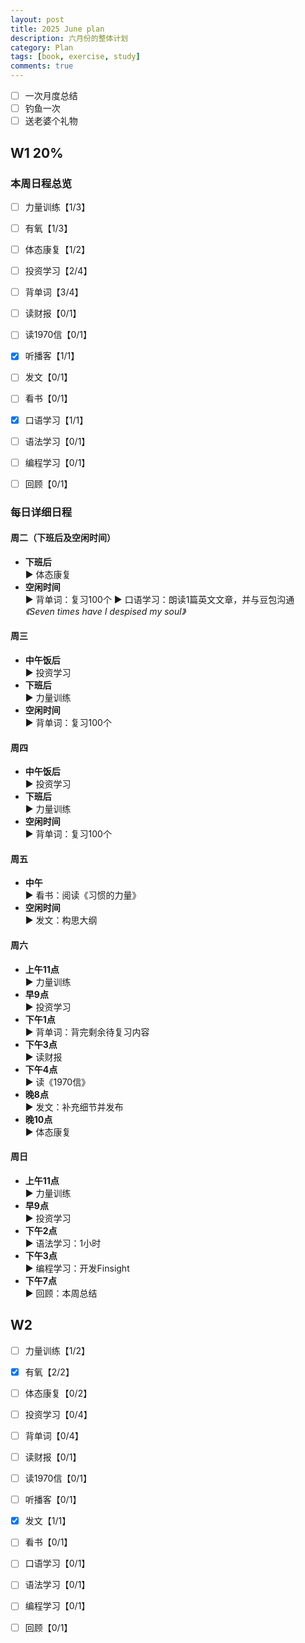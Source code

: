 ```yaml
---
layout: post
title: 2025 June plan
description: 六月份的整体计划
category: Plan
tags: [book, exercise, study]
comments: true
---
```


- [ ] 一次月度总结
- [ ] 钓鱼一次
- [ ] 送老婆个礼物

## W1 20%

### **本周日程总览**

- [ ] 力量训练【1/3】

- [ ] 有氧【1/3】

- [ ] 体态康复【1/2】

- [ ] 投资学习【2/4】

- [ ] 背单词【3/4】

- [ ] 读财报【0/1】

- [ ] 读1970信【0/1】

- [x] 听播客【1/1】

- [ ] 发文【0/1】

- [ ] 看书【0/1】

- [x] 口语学习【1/1】

- [ ] 语法学习【0/1】

- [ ] 编程学习【0/1】

- [ ] 回顾【0/1】

### **每日详细日程**

#### **周二（下班后及空闲时间）**

- **下班后**  
  ▶ 体态康复
- **空闲时间**  
  ▶ 背单词：复习100个
  ▶ 口语学习：朗读1篇英文文章，并与豆包沟通 *《Seven times have I despised my soul》*

#### **周三**

- **中午饭后**  
  ▶ 投资学习
- **下班后**  
  ▶ 力量训练
- **空闲时间**  
  ▶ 背单词：复习100个

#### **周四**

- **中午饭后**  
  ▶ 投资学习
- **下班后**  
  ▶ 力量训练
- **空闲时间**  
  ▶ 背单词：复习100个

#### **周五**

- **中午**  
  ▶ 看书：阅读《习惯的力量》
- **空闲时间**  
  ▶ 发文：构思大纲

#### **周六**

- **上午11点**  
  ▶ 力量训练
- **早9点**  
  ▶ 投资学习
- **下午1点**  
  ▶ 背单词：背完剩余待复习内容
- **下午3点**  
  ▶ 读财报
- **下午4点**  
  ▶ 读《1970信》
- **晚8点**  
  ▶ 发文：补充细节并发布
- **晚10点**  
  ▶ 体态康复

#### **周日**

- **上午11点**  
  ▶ 力量训练
- **早9点**  
  ▶ 投资学习
- **下午2点**  
  ▶ 语法学习：1小时
- **下午3点**  
  ▶ 编程学习：开发Finsight
- **下午7点**  
  ▶ 回顾：本周总结

## W2

- [ ] 力量训练【1/2】

- [x] 有氧【2/2】

- [ ] 体态康复【0/2】

- [ ] 投资学习【0/4】

- [ ] 背单词【0/4】

- [ ] 读财报【0/1】

- [ ] 读1970信【0/1】

- [ ] 听播客【0/1】

- [x] 发文【1/1】

- [ ] 看书【0/1】

- [ ] 口语学习【0/1】

- [ ] 语法学习【0/1】

- [ ] 编程学习【0/1】

- [ ] 回顾【0/1】

